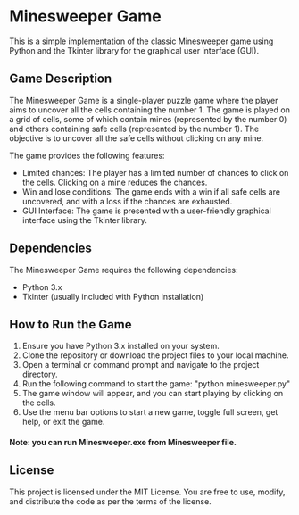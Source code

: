 <h1>Minesweeper Game</h1>
<p>This is a simple implementation of the classic Minesweeper game using Python and the Tkinter library for the graphical user interface (GUI).</p>
<h2>Game Description</h2>
<p>The Minesweeper Game is a single-player puzzle game where the player aims to uncover all the cells containing the number 1. The game is played on a grid of cells, some of which contain mines (represented by the number 0) and others containing safe cells (represented by the number 1). The objective is to uncover all the safe cells without clicking on any mine.</p>
<p>The game provides the following features:</p>
<ul>
  <li>Limited chances: The player has a limited number of chances to click on the cells. Clicking on a mine reduces the chances.</li>
  <li>Win and lose conditions: The game ends with a win if all safe cells are uncovered, and with a loss if the chances are exhausted.</li>
  <li>GUI Interface: The game is presented with a user-friendly graphical interface using the Tkinter library.</li>
 </ul>
<h2>Dependencies</h2>
<p>The Minesweeper Game requires the following dependencies:</p>
<ul>
  <li>Python 3.x</li>
  <li>Tkinter (usually included with Python installation)</li>
</ul>
<h2>How to Run the Game</h2>
<ol>
  <li>Ensure you have Python 3.x installed on your system.</li>
  <li>Clone the repository or download the project files to your local machine.</li>
  <li>Open a terminal or command prompt and navigate to the project directory.</li>
  <li>Run the following command to start the game: "python minesweeper.py"</li>
  <li>The game window will appear, and you can start playing by clicking on the cells.</li>
  <li>Use the menu bar options to start a new game, toggle full screen, get help, or exit the game.</li>
</ol>
<h4> Note: you can run Minesweeper.exe from Minesweeper file.</h4>
<h2>License</h2>
<p>This project is licensed under the MIT License. You are free to use, modify, and distribute the code as per the terms of the license.</p>
